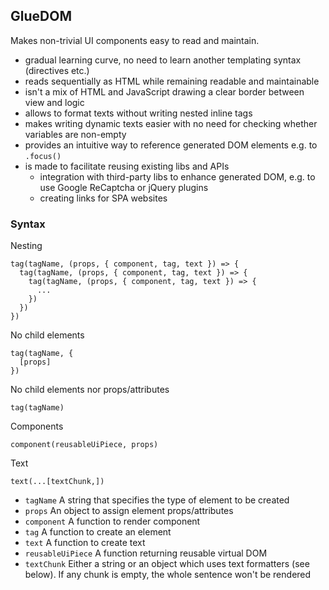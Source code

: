 ## GlueDOM

Makes non-trivial UI components easy to read and maintain.

- gradual learning curve, no need to learn another templating syntax (directives etc.)
- reads sequentially as HTML while remaining readable and maintainable
- isn't a mix of HTML and JavaScript drawing a clear border between view and logic
- allows to format texts without writing nested inline tags
- makes writing dynamic texts easier with no need for checking whether variables are non-empty
- provides an intuitive way to reference generated DOM elements e.g. to `.focus()`
- is made to facilitate reusing existing libs and APIs
	- integration with third-party libs to enhance generated DOM, e.g. to use Google ReCaptcha or jQuery plugins
	- creating links for SPA websites
	
### Syntax 

Nesting

```
tag(tagName, (props, { component, tag, text }) => { 
  tag(tagName, (props, { component, tag, text }) => { 
    tag(tagName, (props, { component, tag, text }) => { 
      ...
    })
  })
})
```

No child elements

```
tag(tagName, {
  [props]
})
```

No child elements nor props/attributes
```
tag(tagName)
```

Components

```
component(reusableUiPiece, props)
```

Text

```
text(...[textChunk,])
```

- `tagName` A string that specifies the type of element to be created 
- `props` An object to assign element props/attributes
- `component` A function to render component
- `tag` A function to create an element
- `text` A function to create text
- `reusableUiPiece` A function returning reusable virtual DOM
- `textChunk` Either a string or an object which uses text formatters (see below). If any chunk is empty, the whole sentence won't be rendered
